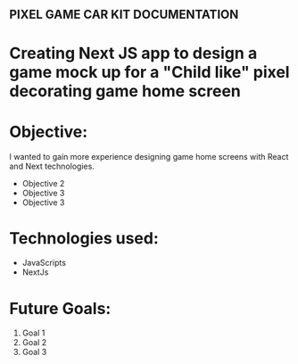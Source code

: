 
## PIXEL GAME CAR KIT DOCUMENTATION 

# Creating Next JS app to design a game mock up for a "Child like" pixel decorating game home screen 

# Objective: 
I wanted to gain more experience designing game home screens with React and Next technologies. 
- Objective 2 
- Objective 3 
- Objective 3 


# Technologies used: 
- JavaScripts 
- NextJs 


# Future Goals: 
1. Goal 1 
2. Goal 2 
3. Goal 3 

